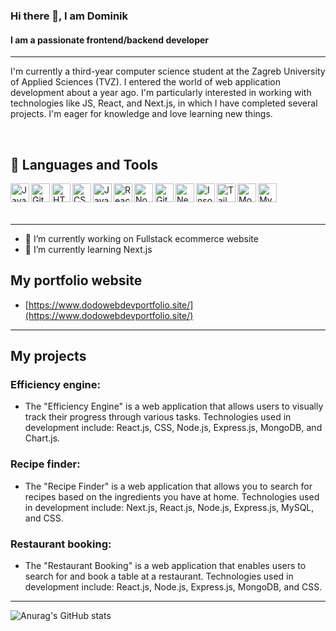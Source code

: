 ### Hi there 👋, I am Dominik
#### I am a passionate frontend/backend developer

---

I'm currently a third-year computer science student at the Zagreb University of Applied Sciences (TVZ). I entered the world of web application development about a year ago. I'm particularly interested in working with technologies like JS, React, and Next.js, in which I have completed several projects. I'm eager for knowledge and love learning new things.

<br>


## 🧰 Languages and Tools

<div>
<img align="left" alt="Java" width="30px" src="https://cdn.jsdelivr.net/gh/devicons/devicon/icons/java/java-original.svg">
<img align="left" alt="Git" width="30px" src="https://cdn.jsdelivr.net/gh/devicons/devicon/icons/git/git-original.svg">
<img align="left" alt="HTML" width="30px" src="https://cdn.jsdelivr.net/gh/devicons/devicon/icons/html5/html5-plain.svg">
<img align="left" alt="CSS" width="30px" src="https://cdn.jsdelivr.net/gh/devicons/devicon/icons/css3/css3-plain.svg">
<img align="left" alt="JavaScript" width="30px" src="https://cdn.jsdelivr.net/gh/devicons/devicon/icons/javascript/javascript-plain.svg">
<img align="left" alt="React" width="30px" src="https://cdn.jsdelivr.net/gh/devicons/devicon/icons/react/react-original.svg">
<img align="left" alt="NodeJS" width="30px" src="https://cdn.jsdelivr.net/gh/devicons/devicon/icons/nodejs/nodejs-original.svg">
<img align="left" alt="GitHub" width="30px" src="https://cdn.jsdelivr.net/gh/devicons/devicon/icons/github/github-original.svg">
<img align="left" alt="Next" width="30px" src="https://cdn.jsdelivr.net/gh/devicons/devicon@latest/icons/nextjs/nextjs-original.svg" />
<img align="left" alt="Insomnia" width="30px" src="https://cdn.jsdelivr.net/gh/devicons/devicon@latest/icons/insomnia/insomnia-original.svg" />
<img align="left" alt="Tailwind" width="30px" src="https://cdn.jsdelivr.net/gh/devicons/devicon@latest/icons/tailwindcss/tailwindcss-original.svg" />
<img align="left" alt="MongoDB" width="30px" src="https://cdn.jsdelivr.net/gh/devicons/devicon@latest/icons/mongodb/mongodb-original-wordmark.svg" />
<img align="left" alt="MySql" width="30px" src="https://cdn.jsdelivr.net/gh/devicons/devicon@latest/icons/mysql/mysql-original.svg" />
                        
</div>


<br>
<br>
<br>

---

- 🔭 I’m currently working on Fullstack ecommerce website 
- 🌱 I’m currently learning Next.js 



## My portfolio website

- [https://www.dodowebdevportfolio.site/](https://www.dodowebdevportfolio.site/)

---

## My projects
### Efficiency engine:
 - The "Efficiency Engine" is a web application that allows users to visually track their progress through various tasks. Technologies used in development include: React.js, CSS, Node.js, Express.js, MongoDB, and Chart.js.
### Recipe finder:
 - The "Recipe Finder" is a web application that allows you to search for recipes based on the ingredients you have at home. Technologies used in development include: Next.js, React.js, Node.js, Express.js, MySQL, and CSS.
### Restaurant booking:
 - The "Restaurant Booking" is a web application that enables users to search for and book a table at a restaurant. Technologies used in development include: React.js, Node.js, Express.js, MongoDB, and CSS.
---
![Anurag's GitHub stats](https://github-readme-stats.vercel.app/api?username=ppudodo1&theme=tokyonight&show_icons=true)

